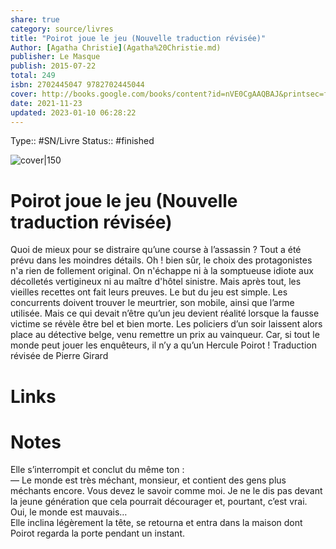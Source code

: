 ```yaml
---
share: true 
category: source/livres
title: "Poirot joue le jeu (Nouvelle traduction révisée)"
Author: [Agatha Christie](Agatha%20Christie.md)
publisher: Le Masque
publish: 2015-07-22
total: 249
isbn: 2702445047 9782702445044
cover: http://books.google.com/books/content?id=nVE0CgAAQBAJ&printsec=frontcover&img=1&zoom=1&edge=curl&source=gbs_api
date: 2021-11-23
updated: 2023-01-10 06:28:22
---
```

Type:: #SN/Livre 
Status:: #finished 

![cover|150](http://books.google.com/books/content?id=nVE0CgAAQBAJ&printsec=frontcover&img=1&zoom=1&edge=curl&source=gbs_api)

# Poirot joue le jeu (Nouvelle traduction révisée)

Quoi de mieux pour se distraire qu’une course à l’assassin ? Tout a été prévu dans les moindres détails. Oh ! bien sûr, le choix des protagonistes n'a rien de follement original. On n'échappe ni à la somptueuse idiote aux décolletés vertigineux ni au maître d'hôtel sinistre. Mais après tout, les vieilles recettes ont fait leurs preuves. Le but du jeu est simple. Les concurrents doivent trouver le meurtrier, son mobile, ainsi que l’arme utilisée. Mais ce qui devait n’être qu’un jeu devient réalité lorsque la fausse victime se révèle être bel et bien morte. Les policiers d’un soir laissent alors place au détective belge, venu remettre un prix au vainqueur. Car, si tout le monde peut jouer les enquêteurs, il n’y a qu’un Hercule Poirot ! Traduction révisée de Pierre Girard

# Links

# Notes
Elle s’interrompit et conclut du même ton :  
— Le monde est très méchant, monsieur, et contient des gens plus méchants encore. Vous devez le savoir comme moi. Je ne le dis pas devant la jeune génération que cela pourrait décourager et, pourtant, c’est vrai. Oui, le monde est mauvais…  
Elle inclina légèrement la tête, se retourna et entra dans la maison dont Poirot regarda la porte pendant un instant.